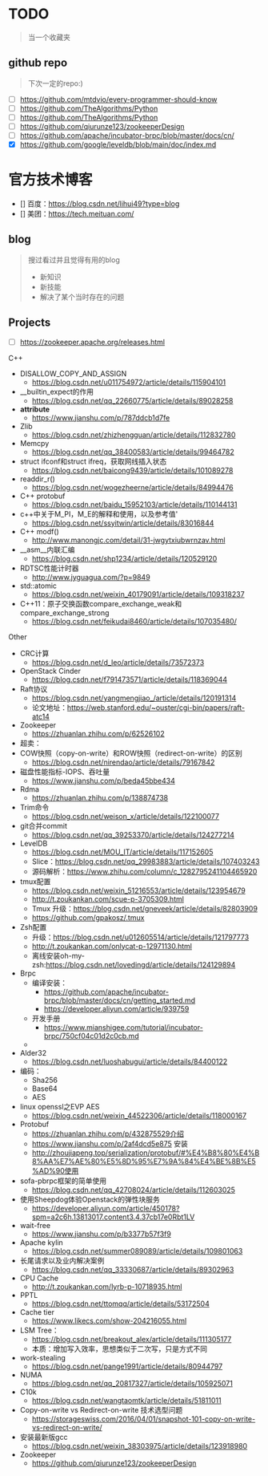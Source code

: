 # TODO
> 当一个收藏夹


## github repo
> 下次一定的repo:)
- [ ] https://github.com/mtdvio/every-programmer-should-know
- [ ] https://github.com/TheAlgorithms/Python
- [ ] https://github.com/TheAlgorithms/Python
- [ ] https://github.com/qiurunze123/zookeeperDesign
- [ ] https://github.com/apache/incubator-brpc/blob/master/docs/cn/
- [X] https://github.com/google/leveldb/blob/main/doc/index.md

# 官方技术博客
- [] 百度：https://blog.csdn.net/lihui49?type=blog
- [] 美团：https://tech.meituan.com/

## blog
> 搜过看过并且觉得有用的blog
> - 新知识
> - 新技能
> - 解决了某个当时存在的问题

## Projects
- [ ] https://zookeeper.apache.org/releases.html

C++
- DISALLOW_COPY_AND_ASSIGN
  - https://blog.csdn.net/u011754972/article/details/115904101
- __builtin_expect的作用
  - https://blog.csdn.net/qq_22660775/article/details/89028258
- __attribute__
  - https://www.jianshu.com/p/787ddcb1d7fe
- Zlib
  - https://blog.csdn.net/zhizhengguan/article/details/112832780
- Memcpy
  - https://blog.csdn.net/qq_38400583/article/details/99464782
- struct ifconf和struct ifreq，获取网线插入状态
  - https://blog.csdn.net/baicong9439/article/details/101089278
- readdir_r()
  - https://blog.csdn.net/wogezheerne/article/details/84994476
- C++ protobuf
  - https://blog.csdn.net/baidu_15952103/article/details/110144131
- c++中关于M_PI，M_E的解释和使用，以及参考值'
  - https://blog.csdn.net/ssyitwin/article/details/83016844
- C++ modf()
  - http://www.manongjc.com/detail/31-jwgytxiubwrnzav.html
- __asm__内联汇编
  - https://blog.csdn.net/shp1234/article/details/120529120
- RDTSC性能计时器
  - http://www.jyguagua.com/?p=9849
- std::atomic
  - https://blog.csdn.net/weixin_40179091/article/details/109318237
- C++11：原子交换函数compare_exchange_weak和compare_exchange_strong
  - https://blog.csdn.net/feikudai8460/article/details/107035480/

Other
- CRC计算
  - https://blog.csdn.net/d_leo/article/details/73572373
- OpenStack Cinder
  - https://blog.csdn.net/f791473571/article/details/118369044
- Raft协议
  - https://blog.csdn.net/yangmengjiao_/article/details/120191314
  - 论文地址：https://web.stanford.edu/~ouster/cgi-bin/papers/raft-atc14
- Zookeeper
  - https://zhuanlan.zhihu.com/p/62526102
- 超卖：
- COW快照（copy-on-write）和ROW快照（redirect-on-write）的区别
  - https://blog.csdn.net/nirendao/article/details/79167842
- 磁盘性能指标-IOPS、吞吐量
  - https://www.jianshu.com/p/beda45bbe434
- Rdma
  - https://zhuanlan.zhihu.com/p/138874738
- Trim命令
  - https://blog.csdn.net/weison_x/article/details/122100077
- git合并commit
  - https://blog.csdn.net/qq_39253370/article/details/124277214
- LevelDB
  - https://blog.csdn.net/MOU_IT/article/details/117152605
  - Slice：https://blog.csdn.net/qq_29983883/article/details/107403243
  - 源码解析：https://www.zhihu.com/column/c_1282795241104465920
- tmux配置
  - https://blog.csdn.net/weixin_51216553/article/details/123954679
  - http://t.zoukankan.com/scue-p-3705309.html
  - Tmux 升级：https://blog.csdn.net/gneveek/article/details/82803909
  - https://github.com/gpakosz/.tmux
- Zsh配置
  - 升级：https://blog.csdn.net/u012605514/article/details/121797773
  - http://t.zoukankan.com/onlycat-p-12971130.html
  - 离线安装oh-my-zsh:https://blog.csdn.net/lovedingd/article/details/124129894
- Brpc
  - 编译安装：
    - https://github.com/apache/incubator-brpc/blob/master/docs/cn/getting_started.md
    - https://developer.aliyun.com/article/939759
  - 开发手册
    - https://www.mianshigee.com/tutorial/incubator-brpc/750cf04c01d2c0cb.md
  - 
- Alder32
  - https://blog.csdn.net/luoshabugui/article/details/84400122
- 编码：
  - Sha256
  - Base64
  - AES
- linux openssl之EVP AES
  - https://blog.csdn.net/weixin_44522306/article/details/118000167
- Protobuf
  - https://zhuanlan.zhihu.com/p/432875529介绍
  - https://www.jianshu.com/p/2af4dcd5e875 安装
  - http://zhoujiapeng.top/serialization/protobuf/#%E4%B8%80%E4%B8%AA%E7%AE%80%E5%8D%95%E7%9A%84%E4%BE%8B%E5%AD%90使用
- sofa-pbrpc框架的简单使用
  - https://blog.csdn.net/qq_42708024/article/details/112603025
- 使用Sheepdog体验Openstack的弹性块服务
  - https://developer.aliyun.com/article/450178?spm=a2c6h.13813017.content3.4.37cb17e0Rbt1LV
- wait-free
  - https://www.jianshu.com/p/b3377b57f3f9
- Apache kylin
  - https://blog.csdn.net/summer089089/article/details/109801063
- 长尾请求以及业内解决案例
  - https://blog.csdn.net/qq_33330687/article/details/89302963
- CPU Cache
  - http://t.zoukankan.com/lyrb-p-10718935.html
- PPTL
  - https://blog.csdn.net/ttomqq/article/details/53172504
- Cache tier
  - https://www.likecs.com/show-204216055.html
- LSM Tree：
  - https://blog.csdn.net/breakout_alex/article/details/111305177
  - 本质：增加写入效率，思想类似于二次写，只是方式不同
- work-stealing
  -  https://blog.csdn.net/pange1991/article/details/80944797
- NUMA
  - https://blog.csdn.net/qq_20817327/article/details/105925071
- C10k
  - https://blog.csdn.net/wangtaomtk/article/details/51811011
- Copy-on-write vs Redirect-on-write 技术选型问题
  - https://storageswiss.com/2016/04/01/snapshot-101-copy-on-write-vs-redirect-on-write/
- 安装最新版gcc
  - https://blog.csdn.net/weixin_38303975/article/details/123918980
- Zookeeper
  - https://github.com/qiurunze123/zookeeperDesign
